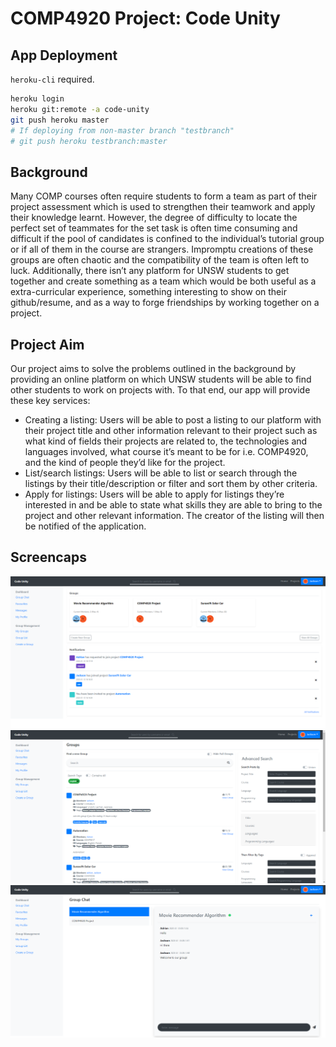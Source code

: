 # COMP4920 Project: Code Unity

## App Deployment
`heroku-cli` required.

```bash
heroku login
heroku git:remote -a code-unity
git push heroku master
# If deploying from non-master branch "testbranch"
# git push heroku testbranch:master
```

## Background
Many COMP courses often require students to form a team as part of their project assessment which is used to strengthen their teamwork and apply their knowledge learnt. However, the degree of difficulty to locate the perfect set of teammates for the set task is often time consuming and difficult if the pool of candidates is confined to the individual’s tutorial group or if all of them in the course are strangers. Impromptu creations of these groups are often chaotic and the compatibility of the team is often left to luck. Additionally, there isn’t any platform for UNSW students to get together and create something as a team which would be both useful as a extra-curricular experience, something interesting to show on their github/resume, and as a way to forge friendships by working together on a project.

## Project Aim
Our project aims to solve the problems outlined in the background by providing an online platform on which UNSW students will be able to find other students to work on projects with. To that end, our app will provide these key services:
- Creating a listing: Users will be able to post a listing to our platform with their project title and other information relevant to their project such as what kind of fields their projects are related to, the technologies and languages involved, what course it’s meant to be for i.e. COMP4920, and the kind of people they’d like for the project.
- List/search listings: Users will be able to list or search through the listings by their title/description or filter and sort them by other criteria.
- Apply for listings: Users will be able to apply for listings they’re interested in and be able to state what skills they are able to bring to the project and other relevant information. The creator of the listing will then be notified of the application.

## Screencaps
![Home Page](https://github.com/Jackson-Luu/CodeUnity/blob/master/screencaps/screencap1.png)
![Search Page](https://github.com/Jackson-Luu/CodeUnity/blob/master/screencaps/screencap2.png)
![Group Chat](https://github.com/Jackson-Luu/CodeUnity/blob/master/screencaps/screencap3.png)

